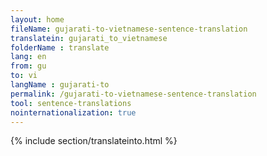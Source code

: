```yaml
---
layout: home
fileName: gujarati-to-vietnamese-sentence-translation
translatein: gujarati_to_vietnamese
folderName : translate
lang: en
from: gu
to: vi
langName : gujarati-to
permalink: /gujarati-to-vietnamese-sentence-translation
tool: sentence-translations
nointernationalization: true
---
```

{% include section/translateinto.html %}
